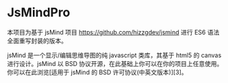 JsMindPro
=========

本项目为基于 jsMind 项目 <https://github.com/hizzgdev/jsmind> 进行 ES6 语法全面重写封装的版本。

jsMind 是一个显示/编辑思维导图的纯 javascript 类库，其基于 html5 的 canvas 进行设计。jsMind 以 BSD 协议开源，在此基础上你可以在你的项目上任意使用。你可以在此浏览[适用于 jsMind 的 BSD 许可协议(中英文版本)][3]。
